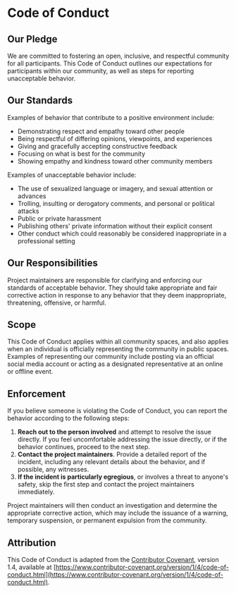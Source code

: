 # Code of Conduct

## Our Pledge

We are committed to fostering an open, inclusive, and respectful community for all participants. This Code of Conduct outlines our expectations for participants within our community, as well as steps for reporting unacceptable behavior.

## Our Standards

Examples of behavior that contribute to a positive environment include:

- Demonstrating respect and empathy toward other people
- Being respectful of differing opinions, viewpoints, and experiences
- Giving and gracefully accepting constructive feedback
- Focusing on what is best for the community
- Showing empathy and kindness toward other community members

Examples of unacceptable behavior include:

- The use of sexualized language or imagery, and sexual attention or advances
- Trolling, insulting or derogatory comments, and personal or political attacks
- Public or private harassment
- Publishing others' private information without their explicit consent
- Other conduct which could reasonably be considered inappropriate in a professional setting

## Our Responsibilities

Project maintainers are responsible for clarifying and enforcing our standards of acceptable behavior. They should take appropriate and fair corrective action in response to any behavior that they deem inappropriate, threatening, offensive, or harmful.

## Scope

This Code of Conduct applies within all community spaces, and also applies when an individual is officially representing the community in public spaces. Examples of representing our community include posting via an official social media account or acting as a designated representative at an online or offline event.

## Enforcement

If you believe someone is violating the Code of Conduct, you can report the behavior according to the following steps:

1. **Reach out to the person involved** and attempt to resolve the issue directly. If you feel uncomfortable addressing the issue directly, or if the behavior continues, proceed to the next step.
2. **Contact the project maintainers**. Provide a detailed report of the incident, including any relevant details about the behavior, and if possible, any witnesses.
3. **If the incident is particularly egregious**, or involves a threat to anyone's safety, skip the first step and contact the project maintainers immediately.

Project maintainers will then conduct an investigation and determine the appropriate corrective action, which may include the issuance of a warning, temporary suspension, or permanent expulsion from the community.

## Attribution

This Code of Conduct is adapted from the [Contributor Covenant](https://www.contributor-covenant.org/), version 1.4, available at [https://www.contributor-covenant.org/version/1/4/code-of-conduct.html](https://www.contributor-covenant.org/version/1/4/code-of-conduct.html).